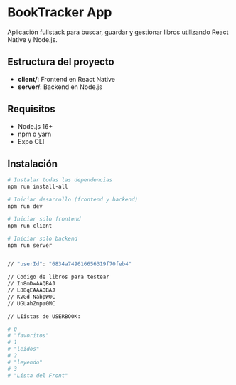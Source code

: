 # BookTracker App

Aplicación fullstack para buscar, guardar y gestionar libros utilizando React Native y Node.js.

## Estructura del proyecto

- **client/**: Frontend en React Native
- **server/**: Backend en Node.js

## Requisitos

- Node.js 16+
- npm o yarn
- Expo CLI

## Instalación

```bash
# Instalar todas las dependencias
npm run install-all

# Iniciar desarrollo (frontend y backend)
npm run dev

# Iniciar solo frontend
npm run client

# Iniciar solo backend
npm run server


// "userId": "6834a749616656319f70feb4"

// Codigo de libros para testear
// In8mDwAAQBAJ
// L88qEAAAQBAJ
// KVGd-NabpW0C
// UGUahZnpa0MC

// LIistas de USERBOOK:

# 0
# "favoritos"
# 1
# "leidos"
# 2
# "leyendo"
# 3
# "Lista del Front"
```
